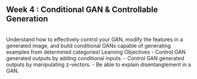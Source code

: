 ## Week 4 : Conditional GAN & Controllable Generation 
<br>
Understand how to effectively control your GAN, modify the features in a generated image, and build conditional GANs capable of generating examples from determined categories!
Learning Objectives
- Control GAN generated outputs by adding conditional inputs.
- Control GAN generated outputs by manipulating z-vectors.
- Be able to explain disentanglement in a GAN.
